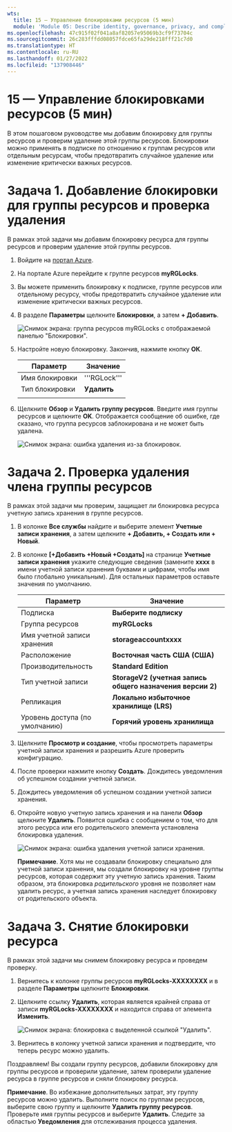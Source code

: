 ```yaml
---
wts:
  title: 15 — Управление блокировками ресурсов (5 мин)
  module: 'Module 05: Describe identity, governance, privacy, and compliance features'
ms.openlocfilehash: 47c915f02f041a8af82057e95069b3cf9f73704c
ms.sourcegitcommit: 26c283fffdd08057fdce65fa29de218fff21c7d0
ms.translationtype: HT
ms.contentlocale: ru-RU
ms.lasthandoff: 01/27/2022
ms.locfileid: "137908446"
---
```

# <a name="15---manage-resource-locks-5-min"></a>15 — Управление блокировками ресурсов (5 мин)

В этом пошаговом руководстве мы добавим блокировку для группы ресурсов и проверим удаление этой группы ресурсов. Блокировки можно применять в подписке по отношению к группам ресурсов или отдельным ресурсам, чтобы предотвратить случайное удаление или изменение критически важных ресурсов.  


# <a name="task-1--add-a-lock-to-the-resource-group-and-test-deletion"></a>Задача 1.  Добавление блокировки для группы ресурсов и проверка удаления

В рамках этой задачи мы добавим блокировку ресурса для группы ресурсов и проверим удаление этой группы ресурсов. 

1. Войдите на [портал Azure](https://portal.azure.com).

2. На портале Azure перейдите к группе ресурсов **myRGLocks**.

3. Вы можете применить блокировку к подписке, группе ресурсов или отдельному ресурсу, чтобы предотвратить случайное удаление или изменение критически важных ресурсов. 

4. В разделе **Параметры** щелкните **Блокировки**, а затем **+ Добавить**. 

    ![Снимок экрана: группа ресурсов myRGLocks с отображаемой панелью "Блокировки".](../images/1601.png)

5. Настройте новую блокировку. Закончив, нажмите кнопку **ОК**. 

    | Параметр | Значение |
    | -- | -- |
    | Имя блокировки | '''RGLock''' |
    | Тип блокировки | **Удалить** |
    | | |

6. Щелкните **Обзор** и **Удалить группу ресурсов**. Введите имя группы ресурсов и щелкните **OK**. Отображается сообщение об ошибке, где сказано, что группа ресурсов заблокирована и не может быть удалена.

    ![Снимок экрана: ошибка удаления из-за блокировок.](../images/1602.png)

# <a name="task-2-test-deleting-a-member-of-the-resource-group"></a>Задача 2. Проверка удаления члена группы ресурсов

В рамках этой задачи мы проверим, защищает ли блокировка ресурса учетную запись хранения в группе ресурсов. 

1. В колонке **Все службы** найдите и выберите элемент **Учетные записи хранения**, а затем щелкните **+ Добавить, + Создать или + Новый**. 

2. В колонке **[+Добавить +Новый +Создать]** на странице **Учетные записи хранения** укажите следующие сведения (замените **xxxx** в имени учетной записи хранения буквами и цифрами, чтобы имя было глобально уникальным). Для остальных параметров оставьте значения по умолчанию.

    | Параметр | Значение | 
    | --- | --- |
    | Подписка | **Выберите подписку** |
    | Группа ресурсов | **myRGLocks** |
    | Имя учетной записи хранения | **storageaccountxxxx** |
    | Расположение | **Восточная часть США (США)**  |
    | Производительность | **Standard Edition** |
    | Тип учетной записи | **StorageV2 (учетная запись общего назначения версии 2)** |
    | Репликация | **Локально избыточное хранилище (LRS)** |
    | Уровень доступа (по умолчанию) | **Горячий уровень хранилища** |
   

3. Щелкните **Просмотр и создание**, чтобы просмотреть параметры учетной записи хранения и разрешить Azure проверить конфигурацию. 

4. После проверки нажмите кнопку **Создать**. Дождитесь уведомления об успешном создании учетной записи. 

5.  Дождитесь уведомления об успешном создании учетной записи хранения. 

6. Откройте новую учетную запись хранения и на панели **Обзор** щелкните **Удалить**. Появится ошибка с сообщением о том, что для этого ресурса или его родительского элемента установлена блокировка удаления. 

    ![Снимок экрана: ошибка удаления учетной записи хранения.](../images/1603.png)

    **Примечание**. Хотя мы не создавали блокировку специально для учетной записи хранения, мы создали блокировку на уровне группы ресурсов, которая содержит эту учетную запись хранения. Таким образом, эта блокировка *родительского* уровня не позволяет нам удалить ресурс, а учетная запись хранения наследует блокировку от родительского объекта.

# <a name="task-3-remove-the-resource-lock"></a>Задача 3. Снятие блокировки ресурса

В рамках этой задачи мы снимем блокировку ресурса и проведем проверку. 

1. Вернитесь к колонке группы ресурсов **myRGLocks-XXXXXXXX** и в разделе **Параметры** щелкните **Блокировки**.
    
2. Щелкните ссылку **Удалить**, которая является крайней справа от записи **myRGLocks-XXXXXXXX** и находится справа от элемента **Изменить**.

    ![Снимок экрана: блокировка с выделенной ссылкой "Удалить".](../images/1604.png)

3. Вернитесь в колонку учетной записи хранения и подтвердите, что теперь ресурс можно удалить.

Поздравляем! Вы создали группу ресурсов, добавили блокировку для группы ресурсов и проверили удаление, затем проверили удаление ресурса в группе ресурсов и сняли блокировку ресурса. 

**Примечание**. Во избежание дополнительных затрат, эту группу ресурсов можно удалить. Выполните поиск по группам ресурсов, выберите свою группу и щелкните **Удалить группу ресурсов**. Проверьте имя группы ресурсов и выберите **Удалить**. Следите за областью **Уведомления** для отслеживания процесса удаления.
